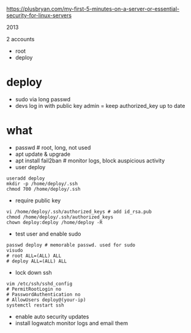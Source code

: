 
https://plusbryan.com/my-first-5-minutes-on-a-server-or-essential-security-for-linux-servers

2013

2 accounts
- root
- deploy

# deploy
- sudo via long passwd
- devs log in with public key
admin = keep authorized_key up to date

# what
- passwd # root, long, not used
- apt update & upgrade
- apt install fail2ban # monitor logs, block auspicious activity
- user deploy
~~~
useradd deploy
mkdir -p /home/deploy/.ssh
chmod 700 /home/deploy/.ssh
~~~
- require public key
~~~
vi /home/deploy/.ssh/authorized_keys # add id_rsa.pub
chmod /home/deploy/.ssh/authorized_keys
chown deploy:deploy /home/deploy -R
~~~
- test user and enable sudo
~~~
passwd deploy # memorable passwd. used for sudo
visudo 
# root ALL=(ALL) ALL
# deploy ALL=(ALL) ALL
~~~
- lock down ssh
~~~
vim /etc/ssh/sshd_config
# PermitRootLogin no
# PasswordAuthentication no
# AllowUsers deploy@(your-ip)
systemctl restart ssh
~~~
- enable auto security updates
- install logwatch 
monitor logs and email them
